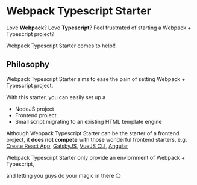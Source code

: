 # Webpack Typescript Starter #

Love **Webpack**? Love **Typescript**? Feel frustrated of starting a Webpack + Typescript project?

Webpack Typescript Starter comes to help!!

## Philosophy ##

Webpack Typescript Starter aims to ease the pain of setting Webpack + Typescript project.

With this starter, you can easily set up a 
* NodeJS project
* Frontend project
* Small script migrating to an existing HTML template engine

Although Webpack Typescript Starter can be the starter of a frontend project,
it **does not compete** with those wonderful frontend starters, e.g. 
[Create React App](https://create-react-app.dev/), 
[GatsbyJS](https://www.gatsbyjs.org/), 
[VueJS CLI](https://cli.vuejs.org/),
[Angular](https://angular.io/guide/setup-local)

Webpack Typescript Starter only provide an enviornment of Webpack + Typescript,

and letting you guys do your magic in there :wink:
